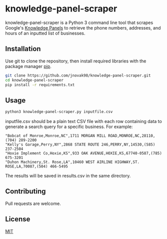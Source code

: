# knowledge-panel-scraper
knowledge-panel-scraper is a Python 3 command line tool that scrapes Google's [Knowledge Panels](https://support.google.com/business/answer/6331288?hl=en) to retrieve the phone numbers, addresses, and hours of an inputted list of businesses.

## Installation

Use git to clone the repository, then install required libraries with the package manager [pip](https://pip.pypa.io/en/stable/).

```bash
git clone https://github.com/jnovak98/knowledge-panel-scraper.git
cd knowledge-panel-scraper
pip install -r requirements.txt
```

## Usage
```bash
python3 knowledge-panel-scraper.py inputfile.csv
```

inputfile.csv should be a plain text CSV file with each row containing data to generate a search query for a specific business.
For example:
```csv
"Bobcat of Monroe,Monroe,NC",1711 MORGAN MILL ROAD,MONROE,NC,28110,(704) 289-2200
"Kelly's Garage,Perry,NY",2868 STATE ROUTE 246,PERRY,NY,14530,(585) 237-2504
"Hoxie Implement Co,Hoxie,KS",933 OAK AVENUE,HOXIE,KS,67740-0587,(785) 675-3201
"Duhon Machinery,St. Rose,LA",10460 WEST AIRLINE HIGHWAY,ST. ROSE,LA,70087,(504) 466-5495
```

The results will be saved in results.csv in the same directory.

## Contributing
Pull requests are welcome.

## License
[MIT](https://choosealicense.com/licenses/mit/)

